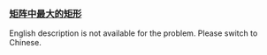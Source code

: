 ### [矩阵中最大的矩形](https://leetcode.com/problems/PLYXKQ)

<p>English description is not available for the problem. Please switch to Chinese.</p>
